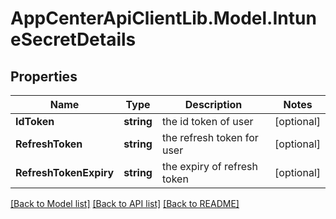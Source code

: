 # AppCenterApiClientLib.Model.IntuneSecretDetails
## Properties

Name | Type | Description | Notes
------------ | ------------- | ------------- | -------------
**IdToken** | **string** | the id token of user | [optional] 
**RefreshToken** | **string** | the refresh token for user | [optional] 
**RefreshTokenExpiry** | **string** | the expiry of refresh token | [optional] 

[[Back to Model list]](../README.md#documentation-for-models) [[Back to API list]](../README.md#documentation-for-api-endpoints) [[Back to README]](../README.md)

